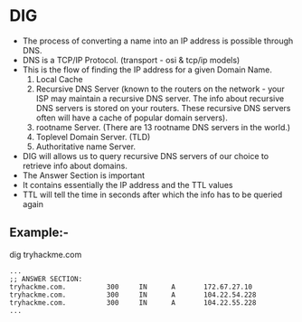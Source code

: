 # DIG

- The process of converting a name into an IP address is possible through DNS. 
- DNS is a TCP/IP Protocol. (transport - osi & tcp/ip models)
- This is the flow of finding the IP address for a given Domain Name.
  1. Local Cache
  2. Recursive DNS Server (known to the routers on the network - your ISP may maintain a recursive DNS server. The info about recursive DNS servers is stored on your routers. These recursive DNS servers often will have a cache of popular domain servers).
  3. rootname Server. (There are 13 rootname DNS servers in the world.)
  4. Toplevel Domain Server. (TLD)
  5. Authoritative name Server.
- DIG will allows us to query recursive DNS servers of our choice to retrieve info about domains.
- The Answer Section is important
- It contains essentially the IP address and the TTL values
- TTL will tell the time in seconds after which the info has to be queried again


## Example:-

dig tryhackme.com

```
...
;; ANSWER SECTION:
tryhackme.com.          300     IN      A       172.67.27.10
tryhackme.com.          300     IN      A       104.22.54.228
tryhackme.com.          300     IN      A       104.22.55.228
...
```
